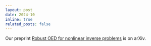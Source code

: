 ```yaml
---
layout: post
date: 2024-10
inline: true
related_posts: false
---
```


Our preprint <a href="https://arxiv.org/abs/2409.09137">Robust OED for nonlinear inverse problems</a> is on arXiv.

